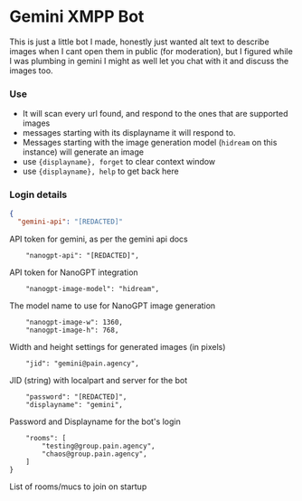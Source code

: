 # Gemini XMPP Bot

This is just a little bot I made, honestly just wanted alt text to describe images when I cant open them in public
(for moderation), but I figured while I was plumbing in gemini I might as well let you chat with it and discuss the
images too.

### Use

- It will scan every url found, and respond to the ones that are supported images
- messages starting with its displayname it will respond to.
- Messages starting with the image generation model (`hidream` on this instance) will generate an image
- use `{displayname}, forget` to clear context window
- use `{displayname}, help` to get back here

### Login details

```json
{
  "gemini-api": "[REDACTED]"
```

API token for gemini, as per the gemini api docs

```
    "nanogpt-api": "[REDACTED]",
```

API token for NanoGPT integration

```
    "nanogpt-image-model": "hidream",
```

The model name to use for NanoGPT image generation

```
    "nanogpt-image-w": 1360,
    "nanogpt-image-h": 768,
```

Width and height settings for generated images (in pixels)

```
    "jid": "gemini@pain.agency",
```

JID (string) with localpart and server for the bot

```
    "password": "[REDACTED]",
    "displayname": "gemini",
```

Password and Displayname for the bot's login

```
    "rooms": [
        "testing@group.pain.agency",
        "chaos@group.pain.agency",
    ]
}
```

List of rooms/mucs to join on startup